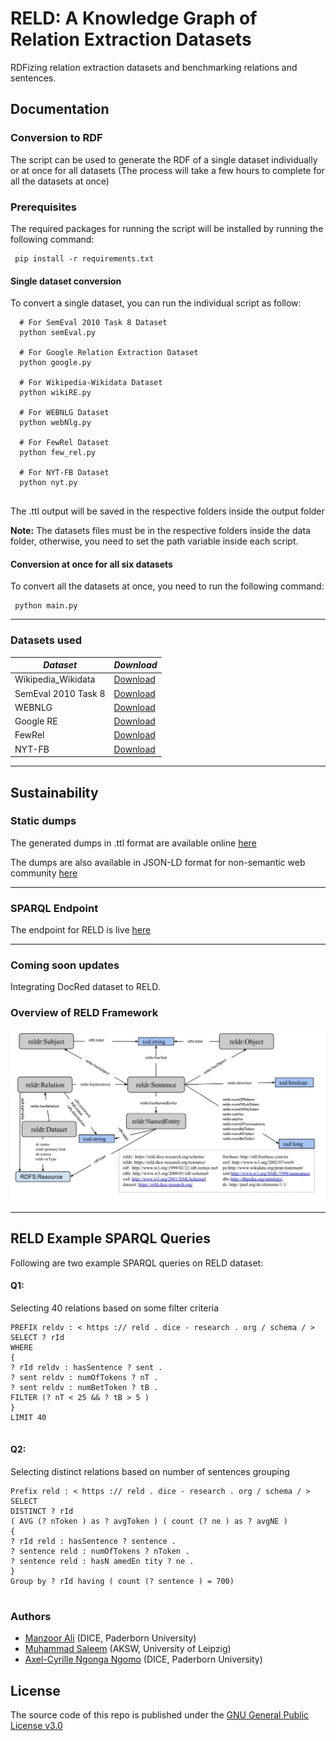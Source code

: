 # RELD: A Knowledge Graph of Relation Extraction Datasets
RDFizing relation extraction datasets and benchmarking relations and sentences.

## Documentation


### Conversion to RDF

The script can be used to generate the RDF of a single dataset individually or at once for all datasets (The process will take a few hours to complete for all the datasets at once)
### Prerequisites
The required packages for running the script will be installed by running the following command:
```
 pip install -r requirements.txt
```

#### Single dataset conversion
To convert a single dataset, you can run the individual script as follow:

```
  # For SemEval 2010 Task 8 Dataset
  python semEval.py
  
  # For Google Relation Extraction Dataset
  python google.py
  
  # For Wikipedia-Wikidata Dataset
  python wikiRE.py
  
  # For WEBNLG Dataset
  python webNlg.py
  
  # For FewRel Dataset
  python few_rel.py
  
  # For NYT-FB Dataset
  python nyt.py
  
```
The .ttl output will be saved in the respective folders inside the output folder

<b>Note:</b> The datasets files must be in the respective folders inside the data folder, otherwise, you need to set the path variable inside each script. 

#### Conversion at once for all six datasets
To convert all the datasets at once, you need to run the following command:

```
 python main.py 
```
<hr>

### Datasets used

| *Dataset*   | *Download*  |
|-------------|-----------|
|Wikipedia_Wikidata|[Download](https://www.informatik.tu-darmstadt.de/ukp/research_6/data/lexical_resources/wikipedia_wikidata_relations/)|
|SemEval 2010 Task 8|[Download](http://www.kozareva.com/downloads.html)|
|WEBNLG|[Download](https://webnlg-challenge.loria.fr/)|
|Google RE|[Download](https://github.com/google-research-datasets/relation-extraction-corpus)|
|FewRel|[Download](https://www.zhuhao.me/fewrel/)|
|NYT-FB|[Download](http://iesl.cs.umass.edu/riedel/ecml/)|

<hr>

## Sustainability

### Static dumps

The generated dumps in .ttl format are available online [here](https://hobbitdata.informatik.uni-leipzig.de/RELD/ttl_dumps/)

The dumps are also available in JSON-LD format for non-semantic web community [here](https://hobbitdata.informatik.uni-leipzig.de/RELD/json_dumps/)

<hr>

### SPARQL Endpoint

The endpoint for RELD is live [here](http://reld:8890/sparql)

<hr>

### Coming soon updates

Integrating DocRed dataset to RELD. 


### Overview of RELD Framework
![RELD Model Overview](images/Model.svg)

<hr>

## RELD Example SPARQL Queries

Following are two example SPARQL queries on RELD dataset:

#### Q1: 

Selecting 40 relations based on some filter criteria

```
PREFIX reldv : < https :// reld . dice - research . org / schema / >
SELECT ? rId
WHERE
{
? rId reldv : hasSentence ? sent .
? sent reldv : numOfTokens ? nT .
? sent reldv : numBetToken ? tB .
FILTER (? nT < 25 && ? tB > 5 )
}
LIMIT 40
  
```

#### Q2: 

Selecting distinct relations based on number of sentences grouping 

```
Prefix reld : < https :// reld . dice - research . org / schema / >
SELECT
DISTINCT ? rId
( AVG (? nToken ) as ? avgToken ) ( count (? ne ) as ? avgNE )
{
? rId reld : hasSentence ? sentence .
? sentence reld : numOfTokens ? nToken .
? sentence reld : hasN amedEn tity ? ne .
}
Group by ? rId having ( count (? sentence ) = 700)
  
```

### Authors
  * [Manzoor Ali](https://dice-research.org/ManzoorAli) (DICE, Paderborn University) 
  * [Muhammad Saleem](https://sites.google.com/site/saleemsweb/) (AKSW, University of Leipzig) 
  * [Axel-Cyrille Ngonga Ngomo](https://dice-research.org/AxelCyrilleNgongaNgomo) (DICE, Paderborn University)

## License
The source code of this repo is published under the [GNU General Public License v3.0](https://www.gnu.org/licenses/gpl-3.0.en.html)

